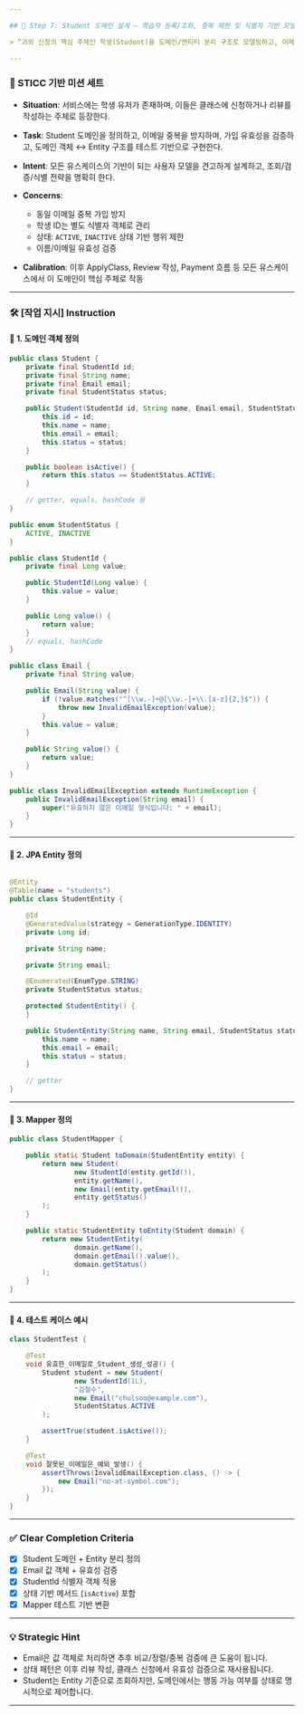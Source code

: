 ```yaml
---

## 🎯 Step 7: Student 도메인 설계 – 학습자 등록/조회, 중복 제한 및 식별자 기반 모델링

> “과외 신청의 핵심 주체인 학생(Student)을 도메인/엔티티 분리 구조로 모델링하고, 이메일 중복 제한, 식별자 도입, 상태 기반 책임 분리를 명확히 테스트 기반으로 구현한다.”

---
```


### 🧭 STICC 기반 미션 세트

* **Situation**: 서비스에는 학생 유저가 존재하며, 이들은 클래스에 신청하거나 리뷰를 작성하는 주체로 등장한다.
* **Task**: Student 도메인을 정의하고, 이메일 중복을 방지하며, 가입 유효성을 검증하고, 도메인 객체 ↔ Entity 구조를 테스트 기반으로 구현한다.
* **Intent**: 모든 유스케이스의 기반이 되는 사용자 모델을 견고하게 설계하고, 조회/검증/식별 전략을 명확히 한다.
* **Concerns**:

    * 동일 이메일 중복 가입 방지
    * 학생 ID는 별도 식별자 객체로 관리
    * 상태: `ACTIVE`, `INACTIVE` 상태 기반 행위 제한
    * 이름/이메일 유효성 검증
* **Calibration**: 이후 ApplyClass, Review 작성, Payment 흐름 등 모든 유스케이스에서 이 도메인이 핵심 주체로 작동

---

### 🛠 \[작업 지시] Instruction

#### 📁 1. 도메인 객체 정의

```java
public class Student {
    private final StudentId id;
    private final String name;
    private final Email email;
    private final StudentStatus status;

    public Student(StudentId id, String name, Email email, StudentStatus status) {
        this.id = id;
        this.name = name;
        this.email = email;
        this.status = status;
    }

    public boolean isActive() {
        return this.status == StudentStatus.ACTIVE;
    }

    // getter, equals, hashCode 등
}
```

```java
public enum StudentStatus {
    ACTIVE, INACTIVE
}
```

```java
public class StudentId {
    private final Long value;

    public StudentId(Long value) {
        this.value = value;
    }

    public Long value() {
        return value;
    }
    // equals, hashCode
}
```

```java
public class Email {
    private final String value;

    public Email(String value) {
        if (!value.matches("^[\\w.-]+@[\\w.-]+\\.[a-z]{2,}$")) {
            throw new InvalidEmailException(value);
        }
        this.value = value;
    }

    public String value() {
        return value;
    }
}
```

```java
public class InvalidEmailException extends RuntimeException {
    public InvalidEmailException(String email) {
        super("유효하지 않은 이메일 형식입니다: " + email);
    }
}
```

---

#### 📁 2. JPA Entity 정의

```java

@Entity
@Table(name = "students")
public class StudentEntity {

    @Id
    @GeneratedValue(strategy = GenerationType.IDENTITY)
    private Long id;

    private String name;

    private String email;

    @Enumerated(EnumType.STRING)
    private StudentStatus status;

    protected StudentEntity() {
    }

    public StudentEntity(String name, String email, StudentStatus status) {
        this.name = name;
        this.email = email;
        this.status = status;
    }

    // getter
}
```

---

#### 📁 3. Mapper 정의

```java
public class StudentMapper {

    public static Student toDomain(StudentEntity entity) {
        return new Student(
                new StudentId(entity.getId()),
                entity.getName(),
                new Email(entity.getEmail()),
                entity.getStatus()
        );
    }

    public static StudentEntity toEntity(Student domain) {
        return new StudentEntity(
                domain.getName(),
                domain.getEmail().value(),
                domain.getStatus()
        );
    }
}
```

---

#### 🧪 4. 테스트 케이스 예시

```java
class StudentTest {

    @Test
    void 유효한_이메일로_Student_생성_성공() {
        Student student = new Student(
                new StudentId(1L),
                "김철수",
                new Email("chulsoo@example.com"),
                StudentStatus.ACTIVE
        );

        assertTrue(student.isActive());
    }

    @Test
    void 잘못된_이메일은_예외_발생() {
        assertThrows(InvalidEmailException.class, () -> {
            new Email("no-at-symbol.com");
        });
    }
}
```

---

### ✅ Clear Completion Criteria

* [x] Student 도메인 + Entity 분리 정의
* [x] Email 값 객체 + 유효성 검증
* [x] StudentId 식별자 객체 적용
* [x] 상태 기반 메서드 (`isActive`) 포함
* [x] Mapper 테스트 기반 변환

---

### 💡 Strategic Hint

* Email은 값 객체로 처리하면 추후 비교/정렬/중복 검증에 큰 도움이 됩니다.
* 상태 패턴은 이후 리뷰 작성, 클래스 신청에서 유효성 검증으로 재사용됩니다.
* Student는 Entity 기준으로 조회하지만, 도메인에서는 행동 가능 여부를 상태로 명시적으로 제어합니다.

---
